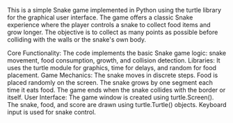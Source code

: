 This is a simple Snake game implemented in Python using the turtle library for the graphical user interface. 
The game offers a classic Snake experience where the player controls a snake to collect food items and grow longer. 
The objective is to collect as many points as possible before colliding with the walls or the snake's own body.

Core Functionality: The code implements the basic Snake game logic: snake movement, food consumption, growth, and collision detection.
Libraries: It uses the turtle module for graphics, time for delays, and random for food placement.
Game Mechanics:
The snake moves in discrete steps.
Food is placed randomly on the screen.
The snake grows by one segment each time it eats food.
The game ends when the snake collides with the border or itself.
User Interface:
The game window is created using turtle.Screen().
The snake, food, and score are drawn using turtle.Turtle() objects.
Keyboard input is used for snake control.
